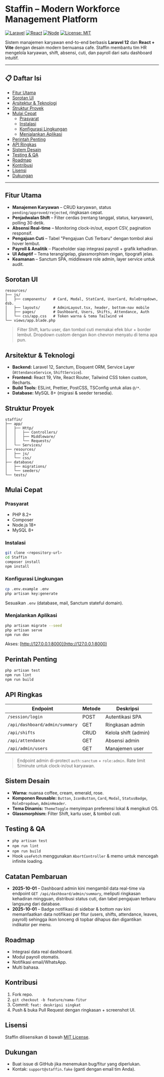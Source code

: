 # Staffin – Modern Workforce Management Platform

[![Laravel](https://img.shields.io/badge/Laravel-12.x-FF2D20?logo=laravel&logoColor=white)](https://laravel.com/)
[![React](https://img.shields.io/badge/React-19-61DAFB?logo=react&logoColor=white)](https://react.dev/)
[![Node](https://img.shields.io/badge/Node.js-18+-68A063?logo=node.js&logoColor=white)](https://nodejs.org/)
[![License: MIT](https://img.shields.io/badge/License-MIT-green.svg)](LICENSE)

Sistem manajemen karyawan end-to-end berbasis **Laravel 12** dan **React + Vite** dengan desain modern bernuansa cafe. Staffin membantu tim HR mengelola karyawan, shift, absensi, cuti, dan payroll dari satu dashboard intuitif.

---

## 📋 Daftar Isi
- [Fitur Utama](#fitur-utama)
- [Sorotan UI](#sorotan-ui)
- [Arsitektur & Teknologi](#arsitektur--teknologi)
- [Struktur Proyek](#struktur-proyek)
- [Mulai Cepat](#mulai-cepat)
  - [Prasyarat](#prasyarat)
  - [Instalasi](#instalasi)
  - [Konfigurasi Lingkungan](#konfigurasi-lingkungan)
  - [Menjalankan Aplikasi](#menjalankan-aplikasi)
- [Perintah Penting](#perintah-penting)
- [API Ringkas](#api-ringkas)
- [Sistem Desain](#sistem-desain)
- [Testing & QA](#testing--qa)
- [Roadmap](#roadmap)
- [Kontribusi](#kontribusi)
- [Lisensi](#lisensi)
- [Dukungan](#dukungan)

---

## Fitur Utama
* __Manajemen Karyawan__ – CRUD karyawan, status `pending/approved/rejected`, ringkasan cepat.
* __Penjadwalan Shift__ – Filter cerdas (rentang tanggal, status, karyawan), polling 30 detik.
* __Absensi Real-time__ – Monitoring clock-in/out, export CSV, pagination responsif.
* __Pengajuan Cuti__ – Tabel "Pengajuan Cuti Terbaru" dengan tombol aksi hover lembut.
* __Payroll & Analitik__ – Placeholder siap integrasi payroll + grafik kehadiran.
* __UI Adaptif__ – Tema terang/gelap, glassmorphism ringan, tipografi jelas.
* __Keamanan__ – Sanctum SPA, middleware role admin, layer service untuk audit.

## Sorotan UI
```
resources/
├── js/
│   ├── components/   # Card, Modal, StatCard, UserCard, RoleDropdown, dsb.
│   ├── layouts/      # AdminLayout.tsx, header, bottom-nav mobile
│   ├── pages/        # Dashboard, Users, Shifts, Attendance, Auth
│   └── css/app.css   # Token warna & tema Tailwind v4
└── views/app.blade.php
```
> Filter Shift, kartu user, dan tombol cuti memakai efek blur + border lembut. Dropdown custom dengan ikon chevron menyatu di tema apa pun.

## Arsitektur & Teknologi
* **Backend:** Laravel 12, Sanctum, Eloquent ORM, Service Layer (`AttendanceService`, `ShiftService`).
* **Frontend:** React 19, Vite, React Router, Tailwind CSS token custom, Recharts.
* **Build Tools:** ESLint, Prettier, PostCSS, TSConfig untuk alias `@/*`.
* **Database:** MySQL 8+ (migrasi & seeder tersedia).

## Struktur Proyek
```
staffin/
├── app/
│   ├── Http/
│   │   ├── Controllers/
│   │   ├── Middleware/
│   │   └── Requests/
│   └── Services/
├── resources/
│   ├── js/
│   └── css/
├── database/
│   ├── migrations/
│   └── seeders/
└── tests/
```

## Mulai Cepat

### Prasyarat
- PHP 8.2+
- Composer
- Node.js 18+
- MySQL 8+

### Instalasi
```bash
git clone <repository-url>
cd Staffin
composer install
npm install
```

### Konfigurasi Lingkungan
```bash
cp .env.example .env
php artisan key:generate
```
Sesuaikan `.env` (database, mail, Sanctum stateful domain).

### Menjalankan Aplikasi
```bash
php artisan migrate --seed
php artisan serve
npm run dev
```
Akses: [http://127.0.0.1:8000](http://127.0.0.1:8000)

## Perintah Penting
```bash
php artisan test
npm run lint
npm run build
```

## API Ringkas
| Endpoint | Metode | Deskripsi |
| --- | --- | --- |
| `/session/login` | POST | Autentikasi SPA |
| `/api/dashboard/admin/summary` | GET | Ringkasan admin |
| `/api/shifts` | CRUD | Kelola shift (admin) |
| `/api/attendance` | GET | Absensi admin |
| `/api/admin/users` | GET | Manajemen user |

> Endpoint admin di-protect `auth:sanctum` + `role:admin`. Rate limit 5/minute untuk clock-in/out karyawan.

## Sistem Desain
* **Warna:** nuansa coffee, cream, emerald, rose.
* **Komponen Reusable:** `Button`, `IconButton`, `Card`, `Modal`, `StatusBadge`, `RoleDropdown`, `AdminHeader`.
* **Tema Dinamis:** `ThemeToggle` menyimpan preferensi lokal & mengikuti OS.
* **Glassmorphism:** Filter Shift, kartu user, & tombol cuti.

## Testing & QA
* `php artisan test`
* `npm run lint`
* `npm run build`
* Hook `useFetch` menggunakan `AbortController` & memo untuk mencegah infinite loading.

## Catatan Pembaruan
* __2025-10-01__ – Dashboard admin kini mengambil data real-time via endpoint `GET /api/dashboard/admin/summary`, meliputi ringkasan kehadiran mingguan, distribusi status cuti, dan tabel pengajuan terbaru langsung dari database.
* __2025-10-01__ – Badge notifikasi di sidebar & bottom nav kini memanfaatkan data notifikasi per fitur (users, shifts, attendance, leaves, payroll) sehingga ikon lonceng di topbar dihapus dan digantikan indikator per menu.

## Roadmap
* Integrasi data real dashboard.
* Modul payroll otomatis.
* Notifikasi email/WhatsApp.
* Multi bahasa.

## Kontribusi
1. Fork repo.
2. `git checkout -b feature/nama-fitur`
3. Commit: `feat: deskripsi singkat`
4. Push & buka Pull Request dengan ringkasan + screenshot UI.

## Lisensi
Staffin dilisensikan di bawah [MIT License](LICENSE).

## Dukungan
* Buat issue di GitHub jika menemukan bug/fitur yang diperlukan.
* Kontak: `support@staffin.fake` (ganti dengan email tim Anda).

